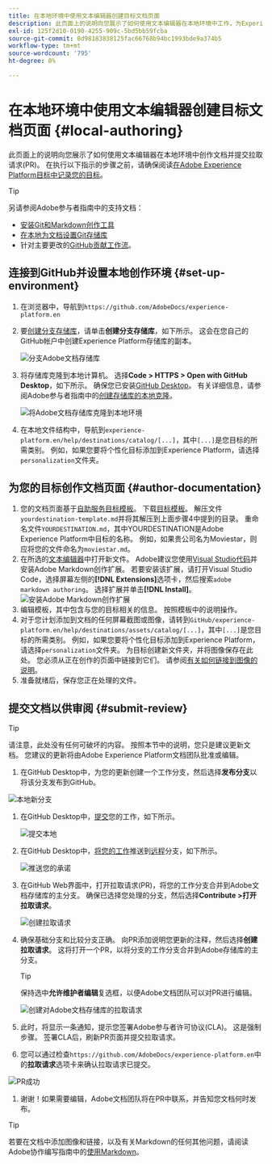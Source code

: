 ```yaml
---
title: 在本地环境中使用文本编辑器创建目标文档页面
description: 此页面上的说明向您展示了如何使用文本编辑器在本地环境中工作，为Experience Platform目标创作文档页面并提交它以供审查。
exl-id: 125f2d10-0190-4255-909c-5bd5bb59fcba
source-git-commit: 0d98183838125fac66768b94bc1993bde9a374b5
workflow-type: tm+mt
source-wordcount: '795'
ht-degree: 0%

---
```


# 在本地环境中使用文本编辑器创建目标文档页面 {#local-authoring}

此页面上的说明向您展示了如何使用文本编辑器在本地环境中创作文档并提交拉取请求(PR)。 在执行以下指示的步骤之前，请确保阅读[在Adobe Experience Platform目标中记录您的目标](./documentation-instructions.md)。

>[!TIP]
>
>另请参阅Adobe参与者指南中的支持文档：
>* [安装Git和Markdown创作工具](https://experienceleague.adobe.com/docs/contributor/contributor-guide/setup/install-tools.html)
>* [在本地为文档设置Git存储库](https://experienceleague.adobe.com/docs/contributor/contributor-guide/setup/local-repo.html)
>* 针对主要更改的[GitHub贡献工作流](https://experienceleague.adobe.com/docs/contributor/contributor-guide/setup/full-workflow.html)。

## 连接到GitHub并设置本地创作环境 {#set-up-environment}

1. 在浏览器中，导航到`https://github.com/AdobeDocs/experience-platform.en`
2. 要[创建分支存储库](https://experienceleague.adobe.com/docs/contributor/contributor-guide/setup/local-repo.html#fork-the-repository)，请单击&#x200B;**创建分支存储库**，如下所示。 这会在您自己的GitHub帐户中创建Experience Platform存储库的副本。

   ![分支Adobe文档存储库](../assets/docs-framework/ssd-fork-repository.gif)

3. 将存储库克隆到本地计算机。 选择&#x200B;**Code > HTTPS > Open with GitHub Desktop**，如下所示。 确保您已安装[GitHub Desktop](https://desktop.github.com/)。 有关详细信息，请参阅Adobe参与者指南中的[创建存储库的本地克隆](https://experienceleague.adobe.com/docs/contributor/contributor-guide/setup/local-repo.html#create-a-local-clone-of-the-repository)。

   ![将Adobe文档存储库克隆到本地环境](../assets/docs-framework/clone-local.png)

4. 在本地文件结构中，导航到`experience-platform.en/help/destinations/catalog/[...]`，其中`[...]`是您目标的所需类别。 例如，如果您要将个性化目标添加到Experience Platform，请选择`personalization`文件夹。

## 为您的目标创作文档页面 {#author-documentation}

1. 您的文档页面基于[自助服务目标模板](../docs-framework/self-service-template.md)。 下载[目标模板](../assets/docs-framework/yourdestination-template.zip)。 解压文件`yourdestination-template.md`并将其解压到上面步骤4中提到的目录。  重命名文件`YOURDESTINATION.md`，其中YOURDESTINATION是Adobe Experience Platform中目标的名称。 例如，如果贵公司名为Moviestar，则应将您的文件命名为`moviestar.md`。
2. 在所选的[文本编辑器](https://experienceleague.adobe.com/docs/contributor/contributor-guide/setup/install-tools.html#understand-markdown-editors)中打开新文件。 Adobe建议您使用[Visual Studio代码](https://code.visualstudio.com/)并安装Adobe Markdown创作扩展。 若要安装该扩展，请打开Visual Studio Code，选择屏幕左侧的&#x200B;**[!DNL Extensions]**&#x200B;选项卡，然后搜索`adobe markdown authoring`。 选择扩展并单击&#x200B;**[!DNL Install]**。
   ![安装Adobe Markdown创作扩展](../assets/docs-framework/install-adobe-markdown-extension.gif)
3. 编辑模板，其中包含与您的目标相关的信息。 按照模板中的说明操作。
4. 对于您计划添加到文档的任何屏幕截图或图像，请转到`GitHub/experience-platform.en/help/destinations/assets/catalog/[...]`，其中`[...]`是您目标的所需类别。 例如，如果您要将个性化目标添加到Experience Platform，请选择`personalization`文件夹。 为目标创建新文件夹，并将图像保存在此处。 您必须从正在创作的页面中链接到它们。 请参阅[有关如何链接到图像的说明](https://experienceleague.adobe.com/docs/contributor/contributor-guide/writing-essentials/linking.html#link-to-images)。
5. 准备就绪后，保存您正在处理的文件。

## 提交文档以供审阅 {#submit-review}

>[!TIP]
>
>请注意，此处没有任何可破坏的内容。 按照本节中的说明，您只是建议更新文档。 您建议的更新将由Adobe Experience Platform文档团队批准或编辑。

1. 在GitHub Desktop中，为您的更新创建一个工作分支，然后选择&#x200B;**发布分支**&#x200B;以将该分支发布到GitHub。

![本地新分支](../assets/docs-framework/new-branch-local.gif)

1. 在GitHub Desktop中，[提交](https://docs.github.com/en/free-pro-team@latest/github/getting-started-with-github/github-glossary#commit)您的工作，如下所示。

   ![提交本地](../assets/docs-framework/commit-local.png)

1. 在GitHub Desktop中，[将您的工作](https://docs.github.com/en/free-pro-team@latest/github/getting-started-with-github/github-glossary#push)推送到[远程](https://docs.github.com/en/free-pro-team@latest/github/getting-started-with-github/github-glossary#remote)分支，如下所示。

   ![推送您的承诺](../assets/docs-framework/push-local-to-remote.png)

1. 在GitHub Web界面中，打开拉取请求(PR)，将您的工作分支合并到Adobe文档存储库的主分支。 确保已选择您处理的分支，然后选择&#x200B;**Contribute >打开拉取请求**。

   ![创建拉取请求](../assets/docs-framework/ssd-create-pull-request-1.gif)

1. 确保基础分支和比较分支正确。 向PR添加说明您更新的注释，然后选择&#x200B;**创建拉取请求**。 这将打开一个PR，以将分支的工作分支合并到Adobe存储库的主分支。

   >[!TIP]
   >
   >保持选中&#x200B;**允许维护者编辑**&#x200B;复选框，以便Adobe文档团队可以对PR进行编辑。

   ![创建对Adobe文档存储库的拉取请求](../assets/docs-framework/ssd-create-pull-request-2.png)

1. 此时，将显示一条通知，提示您签署Adobe参与者许可协议(CLA)。 这是强制步骤。 签署CLA后，刷新PR页面并提交拉取请求。

1. 您可以通过检查`https://github.com/AdobeDocs/experience-platform.en`中的&#x200B;**拉取请求**&#x200B;选项卡来确认拉取请求已提交。

![PR成功](../assets/docs-framework/ssd-pr-successful.png)

1. 谢谢！如果需要编辑，Adobe文档团队将在PR中联系，并告知您文档何时发布。

>[!TIP]
>
>若要在文档中添加图像和链接，以及有关Markdown的任何其他问题，请阅读Adobe协作编写指南中的[使用Markdown](https://experienceleague.adobe.com/docs/contributor/contributor-guide/writing-essentials/markdown.html)。
